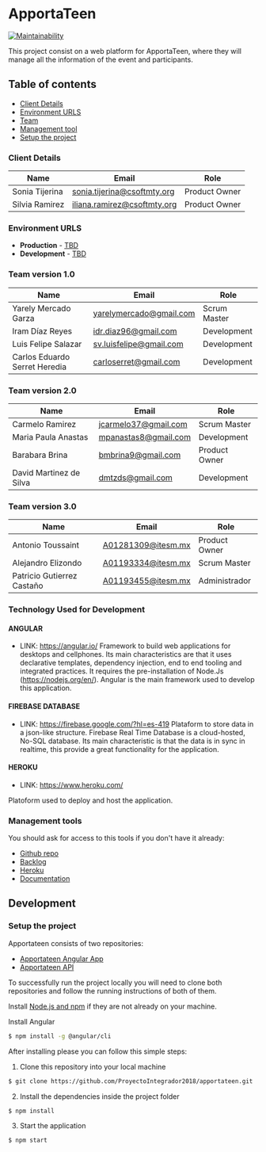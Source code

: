 # ApportaTeen

[![Maintainability](https://api.codeclimate.com/v1/badges/5e63cc3f6395ad812ea1/maintainability)](https://codeclimate.com/github/ProyectoIntegrador2018/apportateen/maintainability)

This project consist on a web platform for ApportaTeen, where they will manage all the information of the event and participants.

## Table of contents

* [Client Details](#client-details)
* [Environment URLS](#environment-urls)
* [Team](#team)
* [Management tool](#management-tools)
* [Setup the project](#setup-the-project)


### Client Details

| Name               | Email                       | Role           |
| ------------------ | --------------------------- | -------------- |
| Sonia Tijerina     | sonia.tijerina@csoftmty.org | Product Owner  |
| Silvia Ramirez     | iliana.ramirez@csoftmty.org | Product Owner  |


### Environment URLS

* **Production** - [TBD](TBD)
* **Development** - [TBD](TBD)

### Team version 1.0

| Name           | Email             | Role        |
| -------------- | ----------------- | ----------- |
| Yarely Mercado Garza | yarelymercado@gmail.com | Scrum Master |
| Iram Díaz Reyes | idr.diaz96@gmail.com | Development |
| Luis Felipe Salazar | sv.luisfelipe@gmail.com | Development |
| Carlos Eduardo Serret Heredia | carloserret@gmail.com | Development |


### Team version 2.0

| Name           | Email             | Role        |
| -------------- | ----------------- | ----------- |
| Carmelo Ramirez | jcarmelo37@gmail.com | Scrum Master |
| Maria Paula Anastas | mpanastas8@gmail.com | Development |
| Barabara Brina | bmbrina9@gmail.com | Product Owner |
| David Martinez de Silva | dmtzds@gmail.com | Development |

### Team version 3.0

| Name           | Email             | Role        |
| -------------- | ----------------- | ----------- |
| Antonio Toussaint | A01281309@itesm.mx | Product Owner |
| Alejandro Elizondo | A01193334@itesm.mx  | Scrum Master |
| Patricio Gutierrez Castaño | A01193455@itesm.mx | Administrador |

### Technology Used for Development

#### ANGULAR
* LINK: https://angular.io/
Framework to build web applications for desktops and cellphones. Its main characteristics are that it uses declarative templates, dependency injection, end to end tooling and integrated practices. It requires the pre-installation of Node.Js (https://nodejs.org/en/). Angular is the main framework used to develop this application. 

#### FIREBASE DATABASE
* LINK: https://firebase.google.com/?hl=es-419
Plataform to store data in a json-like structure. Firebase Real Time Database is a cloud-hosted, No-SQL database. Its main characteristic is that the data is in sync in realtime, this provide a great functionality for the application. 

#### HEROKU
* LINK: https://www.heroku.com/

Platoform used to deploy and host the application.

### Management tools

You should ask for access to this tools if you don't have it already:

* [Github repo](https://github.com/ProyectoIntegrador2018/apportateen)
* [Backlog](https://docs.google.com/document/d/1VrD6q7z3sr_nNzeSrYWXCyfuEPh0Yz-tjYvb0573hRA/edit?usp=sharing)
* [Heroku](TBD)
* [Documentation](https://docs.google.com/document/d/1lyQvN8jqlc2UtqYgUsuG1r2eXLr7EXPhyKpIRXoXXGQ/edit?usp=sharing)

## Development

### Setup the project

Apportateen consists of two repositories:

- [Apportateen Angular App](https://github.com/ProyectoIntegrador2018/apportateen)
- [Apportateen API](https://github.com/ProyectoIntegrador2018/apportateen_api)

To successfully run the project locally you will need to clone both repositories and follow the running instructions of both of them.

Install [Node.js and npm](https://nodejs.org/en/download/) if they are not already on your machine.

Install Angular
```bash
$ npm install -g @angular/cli
```

After installing please you can follow this simple steps:

1. Clone this repository into your local machine

```bash
$ git clone https://github.com/ProyectoIntegrador2018/apportateen.git
```
2. Install the dependencies inside the project folder

```bash
$ npm install
```
3. Start the application

```bash
$ npm start
```


